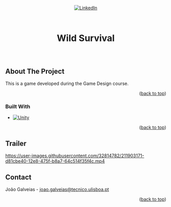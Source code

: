 <!-- Improved compatibility of back to top link: See: othneildrew/Best-README-Template#73 -->
<a name="readme-top"></a>
<!--
*** Thanks for checking out the Best-README-Template. If you have a suggestion
*** that would make this better, please fork the repo and create a pull request
*** or simply open an issue with the tag "enhancement".
*** Don't forget to give the project a star!
*** Thanks again! Now go create something AMAZING! :D
-->



<!-- PROJECT SHIELDS -->
<!--
*** I'm using markdown "reference style" links for readability.
*** Reference links are enclosed in brackets [ ] instead of parentheses ( ).
*** See the bottom of this document for the declaration of the reference variables
*** for contributors-url, forks-url, etc. This is an optional, concise syntax you may use.
*** https://www.markdownguide.org/basic-syntax/#reference-style-links
-->
<div align="center">

[![LinkedIn][linkedin-shield]][linkedin-url]

</div>



<!-- PROJECT LOGO -->
<br />
<div align="center">
<h3 style="font-size:200%;" align="center"><b>Wild Survival</b></h3>
<br />

</div>



<!-- ABOUT THE PROJECT -->
## About The Project

This is a game developed during the Game Design course.

<p align="right">(<a href="#readme-top">back to top</a>)</p>



### Built With

* [![Unity][Unity.js]][Unity-url]


<p align="right">(<a href="#readme-top">back to top</a>)</p>


<!-- Trailer -->
## Trailer



https://user-images.githubusercontent.com/32814782/211903171-d81cbe40-12e8-475f-b8a7-64c514f35f4c.mp4




<!-- CONTACT -->
## Contact

João Galveias - joao.galveias@tecnico.ulisboa.pt

<p align="right">(<a href="#readme-top">back to top</a>)</p>





<!-- MARKDOWN LINKS & IMAGES -->
<!-- https://www.markdownguide.org/basic-syntax/#reference-style-links -->
[linkedin-shield]: https://img.shields.io/badge/-LinkedIn-black.svg?style=for-the-badge&logo=linkedin&colorB=555
[linkedin-url]: https://www.linkedin.com/in/joao-galveias/
[product-screenshot]: images/screenshot.png
[Unity.js]: https://img.shields.io/badge/unity-000000?style=for-the-badge&logo=unity&logoColor=white
[Unity-url]: https://unity.com/
